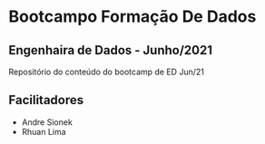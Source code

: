 # Bootcampo Formação De Dados

## Engenhaira de Dados - Junho/2021

Repositório do conteúdo do bootcamp de ED Jun/21

## Facilitadores

* Andre Sionek
* Rhuan Lima

